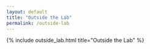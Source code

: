```yaml
---
layout: default
title: "Outside the Lab"
permalink: /outside-lab
---
```

{% include outside_lab.html title="Outside the Lab" %} 
